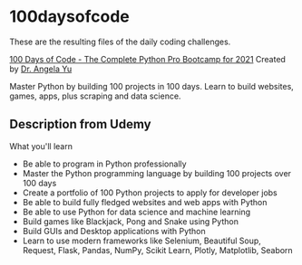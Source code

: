 # 100daysofcode

These are the resulting files of the daily coding challenges.

[100 Days of Code - The Complete Python Pro Bootcamp for 2021](https://www.udemy.com/course/100-days-of-code/)
Created by [Dr. Angela Yu](https://www.udemy.com/course/100-days-of-code/#instructor-1)

Master Python by building 100 projects in 100 days. 
Learn to build websites, games, apps, plus scraping and data science.

## Description from Udemy

What you'll learn
* Be able to program in Python professionally
* Master the Python programming language by building 100 projects over 100 days
* Create a portfolio of 100 Python projects to apply for developer jobs
* Be able to build fully fledged websites and web apps with Python
* Be able to use Python for data science and machine learning
* Build games like Blackjack, Pong and Snake using Python
* Build GUIs and Desktop applications with Python
* Learn to use modern frameworks like Selenium, Beautiful Soup, Request, Flask, Pandas, NumPy, Scikit Learn, Plotly, Matplotlib, Seaborn
